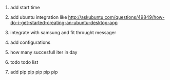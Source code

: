 1) add start time

2) add ubuntu integration like http://askubuntu.com/questions/49849/how-do-i-get-started-creating-an-ubuntu-desktop-app

5) integrate with samsung and fit throught messager

6) add configurations

7) how many succesfull iter in day

8) todo todo list

9) add pip pip pip pip pip
